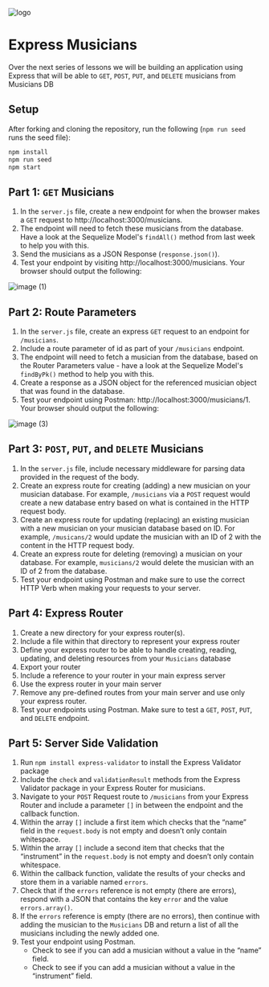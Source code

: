 ![logo](https://user-images.githubusercontent.com/44912347/202296600-c5f247d6-9616-49db-88f0-38433429d781.jpg)

# Express Musicians
Over the next series of lessons we will be building an application using Express that will be able to `GET`, `POST`, `PUT`, and `DELETE` musicians from Musicians DB

## Setup
After forking and cloning the repository, run the following (`npm run seed` runs the seed file):

```bash
npm install
npm run seed
npm start
```

## Part 1: `GET` Musicians
1. In the `server.js` file, create a new endpoint for when the browser makes a `GET` request to http://localhost:3000/musicians.
2. The endpoint will need to fetch these musicians from the database. Have a look at the Sequelize Model's `findAll()` method from last week to help you with this. 
3. Send the musicians as a JSON Response (`response.json()`).
4. Test your endpoint by visiting http://localhost:3000/musicians. Your browser should output the following:

![image (1)](https://user-images.githubusercontent.com/44912347/202537821-d61a2f71-b243-477e-8a88-f9705c8a1dc4.png)

## Part 2: Route Parameters
1. In the `server.js` file, create an express `GET` request to an endpoint for `/musicians`.
2. Include a route parameter of id as part of your `/musicians` endpoint.
3. The endpoint will need to fetch a musician from the database, based on the Router Parameters value - have a look at the Sequelize Model's `findByPk()` method to help you with this. 
4. Create a response as a JSON object for the referenced musician object that was found in the database.
5. Test your endpoint using Postman: http://localhost:3000/musicians/1. Your browser should output the following:

![image (3)](https://user-images.githubusercontent.com/44912347/202540881-8e27d52f-51a2-49e7-ad4c-c68523ff03d1.png)

## Part 3: `POST`, `PUT`, and `DELETE` Musicians
1. In the `server.js` file, include necessary middleware for parsing data provided in the request of the body.
2. Create an express route for creating (adding) a new musician on your musician database. For example, `/musicians` via a `POST` request would create a new database entry based on what is contained in the HTTP request body.
3. Create an express route for updating (replacing) an existing musician with a new musician on your musician database based on ID. For example, `/musicans/2` would update the musician with an ID of 2 with the content in the HTTP request body.
4. Create an express route for deleting (removing) a musician on your database. For example, `musicians/2` would delete the musician with an ID of 2 from the database.
5. Test your endpoint using Postman and make sure to use the correct HTTP Verb when making your requests to your server.

## Part 4: Express Router
1. Create a new directory for your express router(s).
2. Include a file within that directory to represent your express router
3. Define your express router to be able to handle creating, reading, updating, and deleting resources from your `Musicians` database
3. Export your router
4. Include a reference to your router in your main express server
5. Use the express router in your main server
6. Remove any pre-defined routes from your main server and use only your express router.
7. Test your endpoints using Postman. Make sure to test a `GET`, `POST`, `PUT`, and `DELETE` endpoint.

## Part 5: Server Side Validation
1. Run `npm install express-validator` to install the Express Validator package
2. Include the `check` and `validationResult` methods from the Express Validator package in your Express Router for musicians.
3. Navigate to your `POST` Request route to `/musicians` from your Express Router and include a parameter `[]` in between the endpoint and the callback function.
4. Within the array `[]` include a first item which checks that the “name” field in the `request.body` is not empty and doesn’t only contain whitespace.
5. Within the array `[]` include a second item that checks that the “instrument” in the `request.body` is not empty and doesn’t only contain whitespace.
6. Within the callback function, validate the results of your checks and store them in a variable named `errors`.
7. Check that if the `errors` reference is not empty (there are errors), respond with a JSON that contains the key `error` and the value `errors.array()`.
8. If the `errors` reference is empty (there are no errors), then continue with adding the musician to the `Musicians` DB and return a list of all the musicians including the newly added one.
9. Test your endpoint using Postman. 
    - Check to see if you can add a musician without a value in the “name” field.
    - Check to see if you can add a musician without a value in the “instrument” field.
